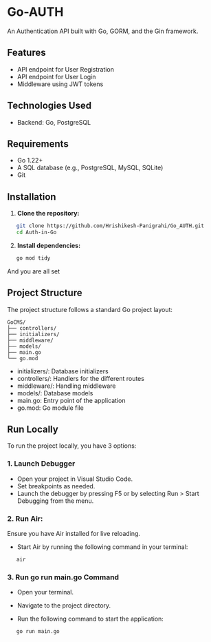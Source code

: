 # Go-AUTH

An Authentication API built with Go, GORM, and the Gin framework.

## Features

- API endpoint for User Registration
- API endpoint for User Login
- Middleware using JWT tokens

## Technologies Used

- Backend: Go, PostgreSQL

## Requirements

- Go 1.22+
- A SQL database (e.g., PostgreSQL, MySQL, SQLite)
- Git

## Installation

1. **Clone the repository:**

```sh
   git clone https://github.com/Hrishikesh-Panigrahi/Go_AUTH.git
   cd Auth-in-Go
```

2. **Install dependencies:**

```sh
   go mod tidy
```

And you are all set

## Project Structure

The project structure follows a standard Go project layout:

```
GoCMS/
├── controllers/
├── initializers/
├── middleware/
├── models/
├── main.go
└── go.mod
```

- initializers/: Database initializers
- controllers/: Handlers for the different routes
- middleware/: Handling middleware
- models/: Database models
- main.go: Entry point of the application
- go.mod: Go module file

## Run Locally

To run the project locally, you have 3 options:

### 1. Launch Debugger

- Open your project in Visual Studio Code.
- Set breakpoints as needed.
- Launch the debugger by pressing F5 or by selecting Run > Start Debugging from the menu.

### 2. Run Air:

Ensure you have Air installed for live reloading.

- Start Air by running the following command in your terminal:

```sh
   air
```

### 3. Run go run main.go Command

- Open your terminal.

- Navigate to the project directory.

- Run the following command to start the application:

```sh
   go run main.go
```
